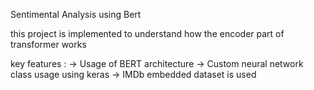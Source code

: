 Sentimental Analysis using Bert 

this project is implemented to understand how the encoder  part of transformer works 

key features :
-> Usage of BERT architecture 
-> Custom neural network class usage using keras 
-> IMDb embedded dataset is used 

